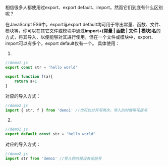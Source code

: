 相信很多人都使用过export、export default、import，然而它们到底有什么区别呢？ 

在JavaScript ES6中，export与export default均可用于导出常量、函数、文件、模块等，你可以在其它文件或模块中通过**import+(常量 | 函数 | 文件 | 模块)名**的方式，将其导入，以便能够对其进行使用，但在一个文件或模块中，export、import可以有多个，export default仅有一个。 
具体使用：

1. 

``` js
//demo1.js
export const str = 'hello world'

export function f(a){
    return a+1
}
```
对应的导入方式：

``` js
//demo2.js
import { str, f } from 'demo1' //也可以分开写两次，导入的时候带花括号
```
2. 

``` js
//demo1.js
export default const str = 'hello world'
```
对应的导入方式：

``` js
//demo2.js
import str from 'demo1' //导入的时候没有花括号
```